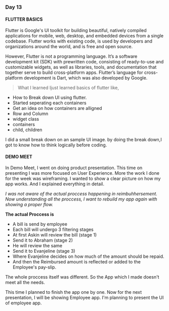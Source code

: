 ### Day 13

#### FLUTTER BASICS

Flutter is Google's UI toolkit for building beautiful, natively compiled applications for mobile, web, desktop, and embedded devices from a single codebase. 
Flutter works with existing code, is used by developers and organizations around the world, and is free and open source.

However, Flutter is not a programming language. It’s a software development kit (SDK) with prewritten code, consisting of ready-to-use and customizable widgets, 
as well as libraries, tools, and documentation that together serve to build cross-platform apps. Flutter’s language for cross-platform development is Dart, 
which was also developed by Google. 

> What I learned
Ijust learned basics of flutter like, 
- How to Break down UI using flutter.
- Started seperating each containers
- Get an idea on how containers are alligned
- Row and Column
- widget class
- containers
- child, children

I did a small break down on an sample UI image.
by doing the break down,I got to know how to think logically before coding.

#### DEMO MEET

In Demo Meet, I went on doing product presentation. This time on presenting I was more focused on User Experience. 
More the work I done for the week was wireframing. I wanted to show a clear picture on how my app works.
And I explained everything in detail. 

*I was not aware of the actual proccess happening in reimbuhhersement. 
Now understanding all the proccess, I want to rebuild my app again with showing a proper flow.*

**The actual Proccess is**
- A bill is send by employee
- Each bill will undergo 3 filtering stages
- At first Askin will review the bill (stage 1)
- Send it to Abraham  (stage 2)
- He will review the same
- Send it to Evanjeline (stage 3)
- Where Evanjeline decides on how much of the amount should be repaid.
- And then the Reimbursed amount is reflected or added to the Employee's pay-slip.

The whole proccess itself was different. So the App which I made doesn't meet all the needs.

This time I planned to finish the app one by one.
Now for the next presentation, I will be showing Employee app. 
I'm planning to present the UI of employee app.
